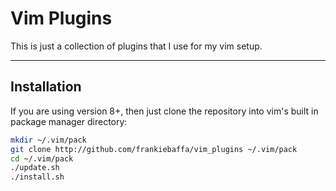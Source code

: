 # Vim Plugins

This is just a collection of plugins that I use for my vim setup.

_ _ _

## Installation

If you are using version 8+, then just clone the repository into vim's built in package manager directory:

```bash
mkdir ~/.vim/pack
git clone http://github.com/frankiebaffa/vim_plugins ~/.vim/pack
cd ~/.vim/pack
./update.sh
./install.sh
```

